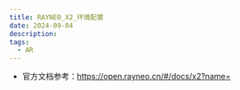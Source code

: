 ```yaml
---
title: RAYNEO_X2_环境配置
date: 2024-09-04
description: 
tags:
  - AR
---
```

- 官方文档参考：https://open.rayneo.cn/#/docs/x2?name=
